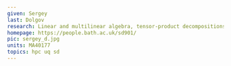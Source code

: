 ```yaml
---
given: Sergey
last: Dolgov
research: Linear and multilinear algebra, tensor-product decompositions
homepage: https://people.bath.ac.uk/sd901/
pic: sergey_d.jpg
units: MA40177
topics: hpc uq sd
---
```

